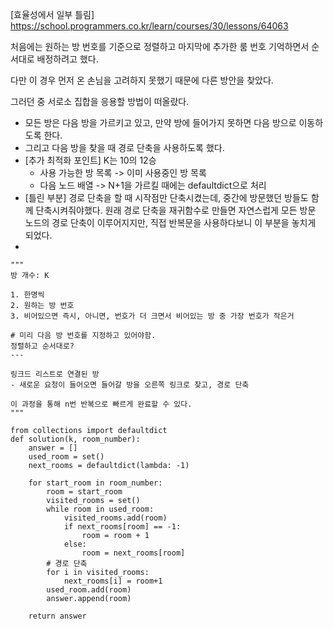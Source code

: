 [효율성에서 일부 틀림] https://school.programmers.co.kr/learn/courses/30/lessons/64063

처음에는 원하는 방 번호를 기준으로 정렬하고 마지막에 추가한 룸 번호 기억하면서 순서대로 배정하려고 했다.

다만 이 경우 먼저 온 손님을 고려하지 못했기 때문에 다른 방안을 찾았다.

그러던 중 서로소 집합을 응용할 방법이 떠올랐다.
- 모든 방은 다음 방을 가르키고 있고, 만약 방에 들어가지 못하면 다음 방으로 이동하도록 한다.
- 그리고 다음 방을 찾을 때 경로 단축을 사용하도록 했다.
- [추가 최적화 포인트] K는 10의 12승
	- 사용 가능한 방 목록 -> 이미 사용중인 방 목록
	- 다음 노드 배열 -> N+1을 가르킬 때에는 defaultdict으로 처리
- [틀린 부분] 경로 단축을 할 때 시작점만 단축시켰는데, 중간에 방문했던 방들도 함께 단축시켜줘야했다. 원래 경로 단축을 재귀함수로 만들면 자연스럽게 모든 방문 노드의 경로 단축이 이루어지지만, 직접 반복문을 사용하다보니 이 부분을 놓치게 되었다.
- 

```
"""
방 개수: K

1. 한명씩
2. 원하는 방 번호
3. 비어있으면 즉시, 아니면, 번호가 더 크면서 비어있는 방 중 가장 번호가 작은거

# 미리 다음 방 번호를 지정하고 있어야함.
정렬하고 순서대로?
--- 

링크드 리스트로 연결된 방
- 새로운 요청이 들어오면 들어갈 방을 오른쪽 링크로 찾고, 경로 단축

이 과정을 통해 n번 반복으로 빠르게 완료할 수 있다.
"""

from collections import defaultdict
def solution(k, room_number):
    answer = []
    used_room = set()
    next_rooms = defaultdict(lambda: -1)
    
    for start_room in room_number:
        room = start_room
        visited_rooms = set()
        while room in used_room:
            visited_rooms.add(room)
            if next_rooms[room] == -1:
                room = room + 1
            else:
                room = next_rooms[room]
        # 경로 단축
        for i in visited_rooms:
            next_rooms[i] = room+1
        used_room.add(room)
        answer.append(room)
        
    return answer
            
```